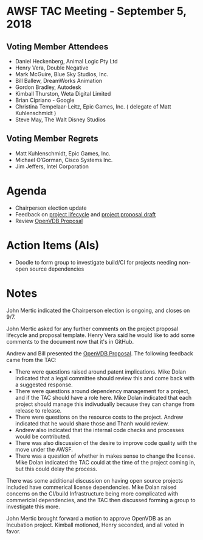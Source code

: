 # AWSF TAC Meeting - September 5, 2018

## Voting Member Attendees

- Daniel Heckenberg, Animal Logic Pty Ltd
- Henry Vera, Double Negative
- Mark McGuire, Blue Sky Studios, Inc.
- Bill Ballew, DreamWorks Animation
- Gordon Bradley, Autodesk
- Kimball Thurston, Weta Digital Limited
- Brian Cipriano - Google
- Christina Tempelaar-Leitz, Epic Games, Inc. ( delegate of Matt Kuhlenschmidt )
- Steve May, The Walt Disney Studios

## Voting Member Regrets

- Matt Kuhlenschmidt, Epic Games, Inc.
- Michael O’Gorman, Cisco Systems Inc.
- Jim Jeffers, Intel Corporation

# Agenda

- Chairperson election update
- Feedback on [project lifecycle](../governance/lifecycle.md) and [project proposal draft](../governance/proposal_template.md)
- Review [OpenVDB Proposal](OpenVDB_ASWF_proposal.docx)

# Action Items (AIs)

- Doodle to form group to investigate build/CI for projects needing non-open source dependencies

# Notes

John Mertic indicated the Chairperson election is ongoing, and closes on 9/7.

John Mertic asked for any further comments on the project proposal lifecycle and proposal template. Henry Vera said he would like to add some comments to the document now that it's in GitHub.

Andrew and Bill presented the [OpenVDB Proposal](OpenVDB_ASWF_proposal.docx). The following feedback came from the TAC:

- There were questions raised around patent implications. Mike Dolan indicated that a legal committee should review this and come back with a suggested response.
- There were questions around dependency management for a project, and if the TAC should have a role here. Mike Dolan indicated that each project should manage this indivudually because they can change from release to release.
- There were questions on the resource costs to the project. Andrew indicated that he would share those and Thanh would review.
- Andrew also indicated that the internal code checks and processes would be contributed.
- There was also discussion of the desire to improve code quality with the move under the AWSF.
- There was a question of whether in makes sense to change the license. Mike Dolan indicated the TAC could at the time of the project coming in, but this could delay the process.

There was some additional discussion on having open source projects included have commerical license dependencies. Mike Dolan raised concerns on the CI/build Infrastructure being more complicated with commericial dependencies, and the TAC then discussed forming a group to investigate this more.

John Mertic brought forward a motion to approve OpenVDB as an Incubation project. Kimball motioned, Henry seconded, and all voted in favor.
